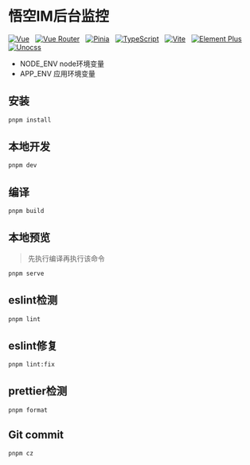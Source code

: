 # 悟空IM后台监控

<a href="https://cn.vuejs.org/" target="_blank" rel="noopener" style="display:inline-block;">
	<img src="https://img.shields.io/badge/Vue-3.4.21-%236CB52D.svg?logo=Vue.js" alt="Vue">
</a> &nbsp
<a href="https://router.vuejs.org/zh/" target="_blank" rel="noopener" style="display:inline-block;">
	<img src="https://img.shields.io/badge/Vue Router-4.2.4-%236CB52D.svg?logo=VueRouter" alt="Vue Router">
</a> &nbsp
<a href="https://pinia.vuejs.org/zh/" target="_blank" rel="noopener" style="display:inline-block;">
	<img src="https://img.shields.io/badge/Pinia-2.1.6-%236CB52D.svg?logo=Pinia" alt="Pinia">
</a> &nbsp
<a href="https://ts.nodejs.cn/" target="_blank" rel="noopener" style="display:inline-block;">
	<img src="https://img.shields.io/badge/TypeScript-5.0.4-%236CB52D.svg?logo=TypeScript&logoColor=FFF" alt="TypeScript">
</a> &nbsp
<a href="https://cn.vitejs.dev/" target="_blank" rel="noopener" style="display:inline-block;">
	<img src="https://img.shields.io/badge/Vite-5.2.11-%236CB52D.svg?logo=Vite&logoColor=FFF" alt="Vite">
</a> &nbsp
<a href="https://element-plus.org/" target="_blank" rel="noopener" style="display:inline-block;">
	<img src="https://img.shields.io/badge/Element Plus-2.7.3-%236CB52D.svg?logo=ElementPlus" alt="Element Plus">
</a> &nbsp
<a href="https://unocss.dev/" target="_blank" rel="noopener" style="display:inline-block;">
	<img src="https://img.shields.io/badge/UnoCss-0.51.12-%236CB52D.svg?logo=UnoCss" alt="Unocss">
</a> &nbsp

- NODE_ENV node环境变量
- APP_ENV 应用环境变量

## 安装

```sh
pnpm install
```

## 本地开发

```sh
pnpm dev
```

## 编译

```sh
pnpm build
```

## 本地预览

> 先执行编译再执行该命令

```sh
pnpm serve
```

## eslint检测

```sh
pnpm lint
```

## eslint修复

```sh
pnpm lint:fix
```

## prettier检测

```sh
pnpm format
```

## Git commit

```sh
pnpm cz
```
